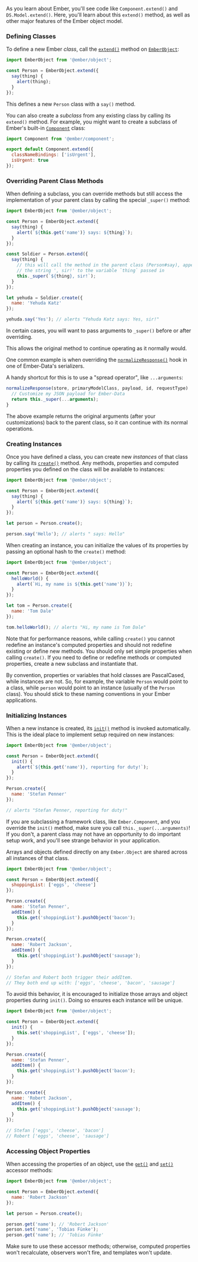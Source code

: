 As you learn about Ember, you'll see code like `Component.extend()` and
`DS.Model.extend()`. Here, you'll learn about this `extend()` method, as well
as other major features of the Ember object model.

### Defining Classes

To define a new Ember _class_, call the [`extend()`][1] method on
[`EmberObject`][2]:

[1]: https://api.emberjs.com/ember/2.18/classes/@ember%2Fobject/methods/extend?anchor=extend
[2]: https://api.emberjs.com/ember/2.18/modules/@ember%2Fobject

```javascript
import EmberObject from '@ember/object';

const Person = EmberObject.extend({
  say(thing) {
    alert(thing);
  }
});
```

This defines a new `Person` class with a `say()` method.

You can also create a _subclass_ from any existing class by calling
its `extend()` method. For example, you might want to create a subclass
of Ember's built-in [`Component`][3] class:

[3]: https://api.emberjs.com/ember/2.18/classes/Component

```javascript {data-filename="app/components/todo-item.js"}
import Component from '@ember/component';

export default Component.extend({
  classNameBindings: ['isUrgent'],
  isUrgent: true
});
```

### Overriding Parent Class Methods

When defining a subclass, you can override methods but still access the
implementation of your parent class by calling the special `_super()`
method:

```javascript
import EmberObject from '@ember/object';

const Person = EmberObject.extend({
  say(thing) {
    alert(`${this.get('name')} says: ${thing}`);
  }
});

const Soldier = Person.extend({
  say(thing) {
    // this will call the method in the parent class (Person#say), appending
    // the string ', sir!' to the variable `thing` passed in
    this._super(`${thing}, sir!`);
  }
});

let yehuda = Soldier.create({
  name: 'Yehuda Katz'
});

yehuda.say('Yes'); // alerts "Yehuda Katz says: Yes, sir!"
```

In certain cases, you will want to pass arguments to `_super()` before or after overriding.

This allows the original method to continue operating as it normally would.

One common example is when overriding the [`normalizeResponse()`][4] hook in one of Ember-Data's serializers.

A handy shortcut for this is to use a "spread operator", like `...arguments`:

[4]: https://api.emberjs.com/ember/2.18/classes/DS.JSONAPISerializer/methods/normalizeResponse?anchor=normalizeResponse

```javascript
normalizeResponse(store, primaryModelClass, payload, id, requestType)  {
  // Customize my JSON payload for Ember-Data
  return this._super(...arguments);
}
```

The above example returns the original arguments (after your customizations) back to the parent class, so it can continue with its normal operations.

### Creating Instances

Once you have defined a class, you can create new _instances_ of that
class by calling its [`create()`][5] method. Any methods, properties and
computed properties you defined on the class will be available to
instances:

[5]: https://api.emberjs.com/ember/2.18/classes/@ember%2Fobject/methods/create?anchor=create

```javascript
import EmberObject from '@ember/object';

const Person = EmberObject.extend({
  say(thing) {
    alert(`${this.get('name')} says: ${thing}`);
  }
});

let person = Person.create();

person.say('Hello'); // alerts " says: Hello"
```

When creating an instance, you can initialize the values of its properties
by passing an optional hash to the `create()` method:

```javascript
import EmberObject from '@ember/object';

const Person = EmberObject.extend({
  helloWorld() {
    alert(`Hi, my name is ${this.get('name')}`);
  }
});

let tom = Person.create({
  name: 'Tom Dale'
});

tom.helloWorld(); // alerts "Hi, my name is Tom Dale"
```

Note that for performance reasons, while calling `create()` you cannot redefine an instance's
computed properties and should not redefine existing or define new methods. You should only set simple properties when calling
`create()`. If you need to define or redefine methods or computed
properties, create a new subclass and instantiate that.

By convention, properties or variables that hold classes are
PascalCased, while instances are not. So, for example, the variable
`Person` would point to a class, while `person` would point to an instance
(usually of the `Person` class). You should stick to these naming
conventions in your Ember applications.

### Initializing Instances

When a new instance is created, its [`init()`][6] method is invoked
automatically. This is the ideal place to implement setup required on new
instances:

[6]: https://api.emberjs.com/ember/2.18/classes/EmberObject/methods/init?anchor=init

```javascript
import EmberObject from '@ember/object';

const Person = EmberObject.extend({
  init() {
    alert(`${this.get('name')}, reporting for duty!`);
  }
});

Person.create({
  name: 'Stefan Penner'
});

// alerts "Stefan Penner, reporting for duty!"
```

If you are subclassing a framework class, like `Ember.Component`, and you
override the `init()` method, make sure you call `this._super(...arguments)`!
If you don't, a parent class may not have an opportunity to do important
setup work, and you'll see strange behavior in your application.

Arrays and objects defined directly on any `Ember.Object` are shared across all instances of that class.

```javascript
import EmberObject from '@ember/object';

const Person = EmberObject.extend({
  shoppingList: ['eggs', 'cheese']
});

Person.create({
  name: 'Stefan Penner',
  addItem() {
    this.get('shoppingList').pushObject('bacon');
  }
});

Person.create({
  name: 'Robert Jackson',
  addItem() {
    this.get('shoppingList').pushObject('sausage');
  }
});

// Stefan and Robert both trigger their addItem.
// They both end up with: ['eggs', 'cheese', 'bacon', 'sausage']
```

To avoid this behavior, it is encouraged to initialize those arrays and object properties during `init()`. Doing so ensures each instance will be unique.

```javascript
import EmberObject from '@ember/object';

const Person = EmberObject.extend({
  init() {
    this.set('shoppingList', ['eggs', 'cheese']);
  }
});

Person.create({
  name: 'Stefan Penner',
  addItem() {
    this.get('shoppingList').pushObject('bacon');
  }
});

Person.create({
  name: 'Robert Jackson',
  addItem() {
    this.get('shoppingList').pushObject('sausage');
  }
});

// Stefan ['eggs', 'cheese', 'bacon']
// Robert ['eggs', 'cheese', 'sausage']
```

### Accessing Object Properties

When accessing the properties of an object, use the [`get()`][7]
and [`set()`][8] accessor methods:

[7]: https://api.emberjs.com/ember/2.18/classes/@ember%2Fobject/methods/get?anchor=get
[8]: https://api.emberjs.com/ember/2.18/classes/@ember%2Fobject/methods/set?anchor=set

```javascript
import EmberObject from '@ember/object';

const Person = EmberObject.extend({
  name: 'Robert Jackson'
});

let person = Person.create();

person.get('name'); // 'Robert Jackson'
person.set('name', 'Tobias Fünke');
person.get('name'); // 'Tobias Fünke'
```

Make sure to use these accessor methods; otherwise, computed properties won't
recalculate, observers won't fire, and templates won't update.
